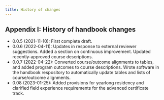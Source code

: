 ```yaml
---
title: History of changes
---
```


## Appendix I: History of handbook changes

- 0.0.5 (2021-11-10): First complete draft.
- 0.0.6 (2022-04-11): Updates in response to external reviewer suggestions. Added a section on 
  continuous improvement. Updated recently-approved course descriptions.
- 0.0.7 (2022-04-22): Converted course/outcome alignments to tables, and added program outcomes 
  to course descriptions. Wrote software in the handbook respository to automatically update 
  tables and lists of course/outcome alignments. 
- 0.08 (2023-01-25): Added provisions for yearlong residency and clarified field experience 
  requirements for the advanced certificate track.

